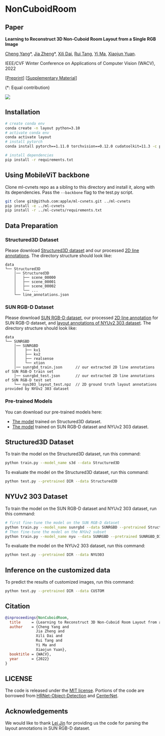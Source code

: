 # NonCuboidRoom

## Paper

**Learning to Reconstruct 3D Non-Cuboid Room Layout from a Single RGB Image**

[Cheng Yang](https://github.com/CYang0515/)\*,
[Jia Zheng](http://bertjiazheng.github.io/)\*,
[Xili Dai](https://github.com/Delay-Xili),
[Rui Tang](https://www.linkedin.com/in/rui-tang-50973488?originalSubdomain=cn),
[Yi Ma](https://people.eecs.berkeley.edu/~yima/),
[Xiaojun Yuan](https://faculty.uestc.edu.cn/yuanxiaojun/en/index.htm).

IEEE/CVF Winter Conference on Applications of Computer Vision (WACV), 2022

[[Preprint](https://arxiv.org/abs/2104.07986)]
[[Supplementary Material](https://drive.google.com/file/d/1J9CC8ofxt03r2s4w5bGDZLlSL7Ke8oeK/view?usp=sharing)]

(\*: Equal contribution)

<img src='figs/teaser.gif'/>

## Installation

``` bash
# create conda env
conda create -n layout python=3.10
# activate conda env
conda activate layout
# install pytorch
conda install pytorch==1.11.0 torchvision==0.12.0 cudatoolkit=11.3 -c pytorch

# install dependencies
pip install -r requirements.txt
```

## Using MobileViT backbone

Clone ml-cvnets repo as a sibling to this directory and install it, along with
its dependencies. Pass the `--backbone` flag to the test.py script.

``` bash
git clone git@github.com:apple/ml-cvnets.git ../ml-cvnets
pip install -e ../ml-cvnets
pip install -r ../ml-cvnets/requirements.txt
```

## Data Preparation

### Structured3D Dataset

Please download [Structured3D dataset](https://structured3d-dataset.org/) and our processed [2D line annotations](https://drive.google.com/file/d/1b-BLlXDc323WPb0bS8Jx1dm9xX80q41d/view?usp=sharing). The directory structure should look like:

```
data
└── Structured3D
    │── Structured3D
    │   ├── scene_00000
    │   ├── scene_00001
    │   ├── scene_00002
    │   └── ...
    └── line_annotations.json
```

### SUN RGB-D Dataset

Please download [SUN RGB-D dataset](https://rgbd.cs.princeton.edu/), our processed [2D line annotation](https://drive.google.com/drive/folders/1mZlHSrAWALytuKUUsw_E_YmBW4OZgZS3?usp=sharing) for SUN RGB-D dataset, and [layout annotations of NYUv2 303 dataset](https://cs.stanford.edu/people/zjian/project/ICCV13DepthLayout/ICCV13DepthLayout.html). The directory structure should look like:

```
data
└── SUNRGBD
    │── SUNRGBD
    │    ├── kv1
    │    ├── kv2
    │    ├── realsense
    │    └── xtion
    │── sunrgbd_train.json      // our extracted 2D line annotations of SUN RGB-D train set
    │── sunrgbd_test.json       // our extracted 2D line annotations of SUN RGB-D test set
    └── nyu303_layout_test.npz  // 2D ground truth layout annotations provided by NYUv2 303 dataset
```

### Pre-trained Models

You can download our pre-trained models here:

* [The model](https://drive.google.com/file/d/1DZnnOUMh6llVwhBvb-yo9ENVmN4o42x8/view?usp=sharing) trained on Structured3D dataset.
* [The model](https://drive.google.com/file/d/1ioy5xaNvxNG5GLS8gOCfCRvSvI4NydBC/view?usp=sharing) trained on SUN RGB-D dataset and NYUv2 303 dataset.

## Structured3D Dataset

To train the model on the Structured3D dataset, run this command:

``` bash
python train.py --model_name s3d --data Structured3D
```

To evaluate the model on the Structured3D dataset, run this command:

``` bash
python test.py --pretrained DIR --data Structured3D
```

## NYUv2 303 Dataset

To train the model on the SUN RGB-D dataset and NYUv2 303 dataset, run this command:

``` bash
# first fine-tune the model on the SUN RGB-D dataset
python train.py --model_name sunrgbd --data SUNRGBD --pretrained Structure3D_DIR --split all --lr_step []
# Then fine-tune the model on the NYUv2 subset
python train.py --model_name nyu --data SUNRGBD --pretrained SUNRGBD_DIR --split nyu --lr_step [] --epochs 10
```

To evaluate the model on the NYUv2 303 dataset, run this command:

``` bash
python test.py --pretrained DIR --data NYU303
```

## Inference on the customized data

To predict the results of customized images, run this command:

``` bash
python test.py --pretrained DIR --data CUSTOM
```

## Citation

``` bibtex
@inproceedings{NonCuboidRoom,
  title     = {Learning to Reconstruct 3D Non-Cuboid Room Layout from a Single RGB Image},
  author    = {Cheng Yang and
              Jia Zheng and
              Xili Dai and
              Rui Tang and
              Yi Ma and
              Xiaojun Yuan},
  booktitle = {WACV},
  year      = {2022}
}
```

## LICENSE

The code is released under the [MIT license](LICENSE). Portions of the code are borrowed from [HRNet-Object-Detection](https://github.com/HRNet/HRNet-Object-Detection) and [CenterNet](https://github.com/xingyizhou/CenterNet).

## Acknowledgements

We would like to thank [Lei Jin](https://github.com/rxqy) for providing us the code for parsing the layout annotations in SUN RGB-D dataset.
